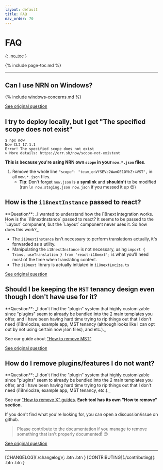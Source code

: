 ```yaml
---
layout: default
title: FAQ
nav_order: 70
---
```


# FAQ
{: .no_toc }

{% include page-toc.md %}

---

## Can I use NRN on Windows?

{% include windows-concerns.md %}

[See original question](https://github.com/UnlyEd/next-right-now/issues/55)

## I try to deploy locally, but I get "The specified scope does not exist"

```
$ npx now
Now CLI 17.1.1
Error! The specified scope does not exist
> More details: https://err.sh/now/scope-not-existent
```

**This is because you're using NRN own `scope` in your `now.*.json` files.**

1. Remove the whole line `"scope": "team_qnVfSEVc2WwmOE1OYhZr4VST",` in all `now.*.json` files.
    - **Tip**: Don't forget `now.json` is a **symlink** and **shouldn't** to be modified (run `ln now.staging.json now.json` if you messed it up :wink:)

## How is the `i18nextInstance` passed to react?

<div class="code-example" markdown="1">
  **Question**: _I wanted to understand how the i18next integration works. How is the `i18nextInstance` passed to react? It seems to be passed to the `Layout` component, but the `Layout` component never uses it. So how does this work?_
</div>

- The `i18nextInstance` isn't necessary to perform translations actually, it's forwarded as a utility.
- Manipulating the `i18nextInstance` is not necessary, using `import { Trans, useTranslation } from 'react-i18next';` is what you'll need most of the time when translating content.
- The `i18next` library is actually initiated in `i18nextLocize.ts`

[See original question](https://github.com/UnlyEd/next-right-now/issues/14#issuecomment-601557549)

## Should I be keeping the `MST` tenancy design even though I don't have use for it?

<div class="code-example" markdown="1">
  **Question**: _I don't find the "plugin" system that highly customizable since "plugins" seem to already be bundled into the 2 main templates you offer, and I have been having hard time trying to rip things out that I don't need (i18n/locize, example app, MST tenancy (although looks like I can opt out by not using certain now json files), and etc.)._
</div>

See our guide about ["How to remove MST"](../guides/tenancy/remove-MST).

[See original question](https://github.com/UnlyEd/next-right-now/issues/151)


## How do I remove plugins/features I do not want?

<div class="code-example" markdown="1">
  **Question**: _I don't find the "plugin" system that highly customizable since "plugins" seem to already be bundled into the 2 main templates you offer, and I have been having hard time trying to rip things out that I don't need (i18n/locize, example app, MST tenancy, etc.)._
</div>

See our ["How to remove X" guides](../guides). **Each tool has its own "How to remove" section.**

If you don't find what you're looking for, you can open a discussion/issue on github.

> Please contribute to the documentation if you manage to remove something that isn't properly documented! :blush:

[See original question](https://github.com/UnlyEd/next-right-now/issues/151)

---

<div class="pagination-section space-even">
    <span class="fs-4" markdown="1">
    [CHANGELOG](./changelog){: .btn .btn }
    </span>
    <span class="fs-4" markdown="1">
    [CONTRIBUTING](./contributing){: .btn .btn }
    </span>
</div>
